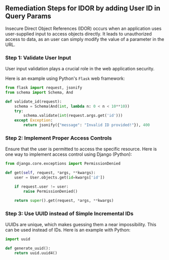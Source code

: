 

## Remediation Steps for IDOR by adding User ID in Query Params 

Insecure Direct Object References (IDOR) occurs when an application uses user-supplied input to access objects directly. It leads to unauthorized access to data, as an user can simply modify the value of a parameter in the URL. 

### Step 1: Validate User Input

User input validation plays a crucial role in the web application security. 

Here is an example using Python's `Flask` web framework:

```python
from flask import request, jsonify
from schema import Schema, And

def validate_id(request):
    schema = Schema(And(int, lambda n: 0 < n < 10**10))
    try:
        schema.validate(int(request.args.get('id')))
    except Exception:
        return jsonify({"message": "Invalid ID provided!"}), 400
```

### Step 2: Implement Proper Access Controls 

Ensure that the user is permitted to access the specific resource. Here is one way to implement access control using Django (Python):

```python
from django.core.exceptions import PermissionDenied

def get(self, request, *args, **kwargs):
    user = User.objects.get(id=kwargs['id'])

    if request.user != user:
        raise PermissionDenied()

    return super().get(request, *args, **kwargs)
```

### Step 3: Use UUID instead of Simple Incremental IDs

UUIDs are unique, which makes guessing them a near impossibility. This can be used instead of IDs. Here is an example with Python:

```python
import uuid

def generate_uuid():
    return uuid.uuid4()
```